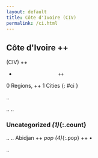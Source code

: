 ```yaml
---
layout: default
title: Côte d'Ivoire (CIV)
permalink: /ci.html
---
```



## Côte d'Ivoire   ++
(CIV)  ++
-                     ++
0 Regions, ++
1 Cities
{: #ci }

.. 




.. 
.. 


### Uncategorized _(1)_{:.count}


..
..
Abidjan  ++
 _pop (4)_{:.pop} ++
•




.. 
 
